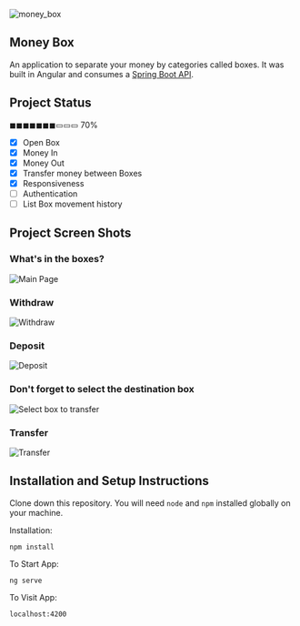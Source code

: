 ![money_box](https://user-images.githubusercontent.com/19581381/65416920-42313280-ddcf-11e9-8e6b-406b6bd45de6.png)

## Money Box
An application to separate your money by categories called boxes. It was built in Angular and consumes a [Spring Boot API](https://github.com/SilvaAriel/Money-Box-API).

## Project Status
◼◼◼◼◼◼◼▭▭▭ 70%
- [x] Open Box
- [x] Money In
- [x] Money Out
- [x] Transfer money between Boxes
- [x] Responsiveness
- [ ] Authentication
- [ ] List Box movement history

## Project Screen Shots

### What's in the boxes?

![Main Page](https://user-images.githubusercontent.com/19581381/65415285-d3060f00-ddcb-11e9-989a-9acc9a6c6e0a.png)

### Withdraw

![Withdraw](https://user-images.githubusercontent.com/19581381/65415286-d39ea580-ddcb-11e9-9403-fcaa58e05240.png)

### Deposit

![Deposit](https://user-images.githubusercontent.com/19581381/65415287-d39ea580-ddcb-11e9-9408-e351dee15bbf.png)

### Don't forget to select the destination box

![Select box to transfer](https://user-images.githubusercontent.com/19581381/65416189-b2d74f80-ddcd-11e9-9214-c5b0dfee7345.png)

### Transfer

![Transfer](https://user-images.githubusercontent.com/19581381/65415291-d39ea580-ddcb-11e9-83e2-79d61533b640.png)

## Installation and Setup Instructions
Clone down this repository. You will need `node` and `npm` installed globally on your machine.

Installation:

`npm install`

To Start App:

`ng serve`

To Visit App:  

`localhost:4200`
